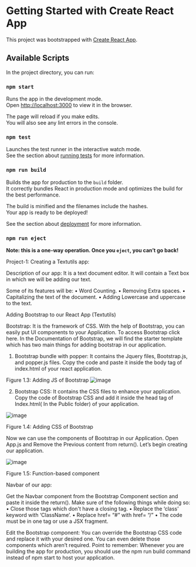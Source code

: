 # Getting Started with Create React App

This project was bootstrapped with [Create React App](https://github.com/facebook/create-react-app).

## Available Scripts

In the project directory, you can run:

### `npm start`

Runs the app in the development mode.\
Open [http://localhost:3000](http://localhost:3000) to view it in the browser.

The page will reload if you make edits.\
You will also see any lint errors in the console.

### `npm test`

Launches the test runner in the interactive watch mode.\
See the section about [running tests](https://facebook.github.io/create-react-app/docs/running-tests) for more information.

### `npm run build`

Builds the app for production to the `build` folder.\
It correctly bundles React in production mode and optimizes the build for the best performance.

The build is minified and the filenames include the hashes.\
Your app is ready to be deployed!

See the section about [deployment](https://facebook.github.io/create-react-app/docs/deployment) for more information.

### `npm run eject`

**Note: this is a one-way operation. Once you `eject`, you can’t go back!**

Project-1: Creating a Textutils app:

Description of our app: It is a text document editor. It will contain a Text box in which we will be adding our text.

Some of its features will be:
•	Word Counting.
•	Removing Extra spaces.
•	Capitalizing the text of the document.
•	Adding Lowercase and uppercase to the text.

Adding Bootstrap to our React App (Textutils)

Bootstrap: It is the framework of CSS. With the help of Bootstrap, you can easily put UI components to your Application. To access Bootstrap click here.
In the Documentation of Bootstrap, we will find the starter template which has two main things for adding bootstrap in our application.

1. Bootstrap bundle with popper: It contains the Jquery files, Bootstrap.js, and popper.js files. Copy the code and paste it inside the body tag of  index.html of your react application.
 
Figure 1.3: Adding JS of Bootstrap
 ![image](https://user-images.githubusercontent.com/25794354/135387019-6417a4b6-35d1-4111-902a-c4b05a26ee40.png)

2. Bootstrap CSS: It contains the CSS files to enhance your application. Copy the code of Bootstrap CSS and add it inside the head tag of Index.html( In the Public folder) of your application.

![image](https://user-images.githubusercontent.com/25794354/135387069-86634d0f-7bfd-4456-a0ce-854a7943bd84.png)

 
Figure 1.4: Adding CSS of Bootstrap

Now we can use the components of Bootstrap in our Application. Open App.js and Remove the Previous content from return(). Let’s begin creating our application.
 
![image](https://user-images.githubusercontent.com/25794354/135387189-a799f13e-d268-4ef6-afdb-ddfa42588588.png)

Figure 1.5: Function-based component
 
Navbar of our app:

Get the Navbar component from the Bootstrap Component section and paste it inside the return(). Make sure of the following things while doing so:
•	Close those tags which don't have a closing tag. 
•	Replace the ‘class’ keyword with ‘ClassName’.
•	Replace href= “#” with href= “/”
•	The code must be in one tag or use a JSX fragment.
 
Edit the Bootstrap component:
You can override the Bootstrap CSS code and replace it with your desired one. You can even delete those components which aren’t required.
Point to remember: Whenever you are building the app for production, you should use the npm run build command instead of npm start to host your application.

